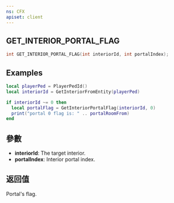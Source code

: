```yaml
---
ns: CFX
apiset: client
---
```

## GET_INTERIOR_PORTAL_FLAG

```c
int GET_INTERIOR_PORTAL_FLAG(int interiorId, int portalIndex);
```

## Examples

```lua
local playerPed = PlayerPedId()
local interiorId = GetInteriorFromEntity(playerPed)

if interiorId ~= 0 then
  local portalFlag = GetInteriorPortalFlag(interiorId, 0)
  print("portal 0 flag is: " .. portalRoomFrom)
end
```

## 參數
* **interiorId**: The target interior.
* **portalIndex**: Interior portal index.

## 返回值
Portal's flag.